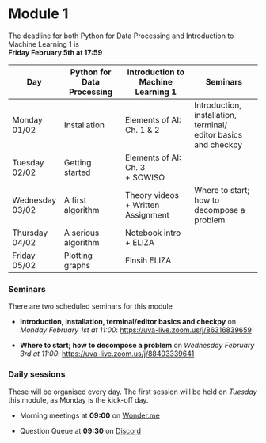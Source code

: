 # Module 1

The deadline for both Python for Data Processing and Introduction to Machine Learning 1 is<br>**Friday February 5th at 17:59**

| Day                | Python for Data Processing | Introduction to Machine Learning 1    | Seminars                                                           |
|--------------------|----------------------------|---------------------------------------|--------------------------------------------------------------------|
| Monday<br>01/02    | Installation               | Elements of AI:<br>Ch. 1 & 2          | Introduction, installation, terminal/<br>editor basics and checkpy |
| Tuesday<br>02/02   | Getting started            | Elements of AI: Ch. 3<br>+ SOWISO     |                                                                    |
| Wednesday<br>03/02 | A first algorithm          | Theory videos<br>+ Written Assignment | Where to start; how to<br>decompose a problem                      |
| Thursday<br>04/02  | A serious algorithm        | Notebook intro<br>+ ELIZA             |                                                                    |
| Friday<br>05/02    | Plotting graphs            | Finsih ELIZA                          |                                                                    |

### Seminars

There are two scheduled seminars for this module

* **Introduction, installation, terminal/editor basics and checkpy** on *Monday February 1st at 11:00*: <https://uva-live.zoom.us/j/86316839659>

* **Where to start; how to decompose a problem** on *Wednesday February 3rd at 11:00*: <https://uva-live.zoom.us/j/88403339641>

### Daily sessions

These will be organised every day. The first session will be held on *Tuesday* this module, as Monday is the kick-off day.

* Morning meetings at **09:00** on [Wonder.me](https://www.wonder.me/r?id=c6cdcb4d-7901-44dc-9b9f-fe90898c22a5)

* Question Queue at **09:30** on [Discord](https://discord.gg/jYqmkD8yXx)

